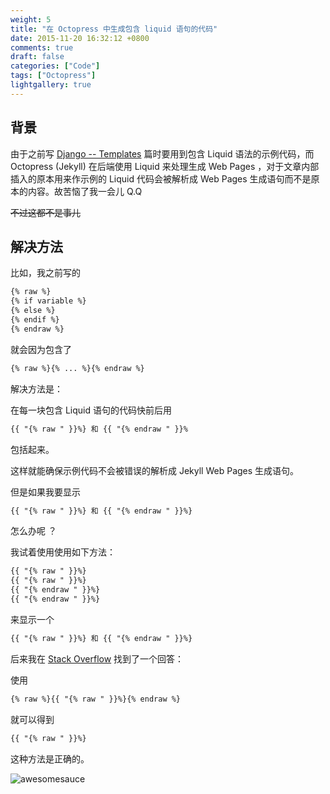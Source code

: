 ```yaml
---
weight: 5
title: "在 Octopress 中生成包含 liquid 语句的代码"
date: 2015-11-20 16:32:12 +0800
comments: true
draft: false
categories: ["Code"]
tags: ["Octopress"]
lightgallery: true
---
```


## 背景

由于之前写 [Django -- Templates](http://thehackercat.me/blog/2015/11/16/django-learning2/) 篇时要用到包含 Liquid 语法的示例代码，而 Octopress (Jekyll) 在后端使用 Liquid 来处理生成 Web Pages ，对于文章内部插入的原本用来作示例的 Liquid 代码会被解析成 Web Pages 生成语句而不是原本的内容。故苦恼了我一会儿 Q.Q

~~不过这都不是事儿~~

## 解决方法

比如，我之前写的
<!--more-->
```html
{% raw %}
{% if variable %}
{% else %}
{% endif %}
{% endraw %}
```
就会因为包含了

```html
{% raw %}{% ... %}{% endraw %}
```

解决方法是：

在每一块包含 Liquid 语句的代码快前后用

```html
{{ "{% raw " }}%} 和 {{ "{% endraw " }}%
```

包括起来。

这样就能确保示例代码不会被错误的解析成 Jekyll Web Pages 生成语句。

但是如果我要显示

```html
{{ "{% raw " }}%} 和 {{ "{% endraw " }}%}
```

怎么办呢 ？

我试着使用使用如下方法：
```html
{{ "{% raw " }}%}
{{ "{% raw " }}%}
{{ "{% endraw " }}%}
{{ "{% endraw " }}%}
```
来显示一个

```html
{{ "{% raw " }}%} 和 {{ "{% endraw " }}%}
```

后来我在 [Stack Overflow](http://stackoverflow.com/questions/3426182/how-to-escape-liquid-template-tags) 找到了一个回答：

使用

```html
{% raw %}{{ "{% raw " }}%}{% endraw %}
```

就可以得到

```html
{{ "{% raw " }}%}
```

这种方法是正确的。

![awesomesauce](http://ww1.sinaimg.cn/large/6aa09e8fjw1evgxf183vrj20zk12sqa3.jpg)
